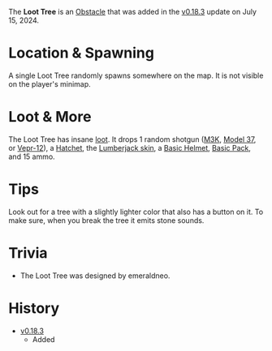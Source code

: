 <Stub/>

The **Loot Tree** is an [Obstacle](/obstacles) that was added in the [v0.18.3](https://github.com/HasangerGames/suroi/releases/tag/v0.18.3) update on July 15, 2024.

# Location & Spawning

A single Loot Tree randomly spawns somewhere on the map. It is not visible on the player's minimap.

# Loot & More

The Loot Tree has insane [loot](/loot#loot_tree). It drops 1 random shotgun ([M3K](/weapons/guns/m3k), [Model 37](/weapons/guns/model_37), or [Vepr-12](/weapons/guns/vepr12)), a [Hatchet](/weapons/melee/hatchet), the [Lumberjack skin](/skins), a [Basic Helmet](/equipment/armor/basic_helmet), [Basic Pack](/equipment/backpacks/basic_pack), and 15 ammo.

# Tips

Look out for a tree with a slightly lighter color that also has a button on it. To make sure, when you break the tree it emits stone sounds.

# Trivia

- The Loot Tree was designed by emeraldneo.

# History

- [v0.18.3](https://github.com/HasangerGames/suroi/releases/tag/v0.18.3)
  - Added